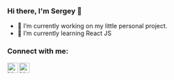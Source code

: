 ### Hi there, I'm Sergey 👋

- 🔭 I’m currently working on my little personal project.
- 🌱 I’m currently learning React JS

### Connect with me:

[<img align="left" alt="LinkedIn" width="24px" src="https://cdn.jsdelivr.net/npm/simple-icons@v3.12.4/icons/linkedin.svg" />](https://www.linkedin.com/in/sergey-levko)
[<img align="left" alt="LinkedIn" width="24px" src="https://cdn.jsdelivr.net/npm/simple-icons@v3.12.4/icons/facebook.svg" />](https://www.facebook.com/sergey.okvel/)
